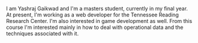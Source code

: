I am Yashraj Gaikwad and I'm a masters student, currently in my final year. 
At present, I'm working as a web developer for the Tennessee Reading Research Center. 
I'm also interested in game development as well. 
From this course I'm interested mainly in how to deal with operational data and the techniques associated with it.
